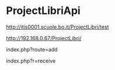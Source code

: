 # ProjectLibriApi

http://itis0001.scuole.bo.it/ProjectLibri/test


http://192.168.0.67/ProjectLibri/

index.php?route=add

index.php?r=receive
